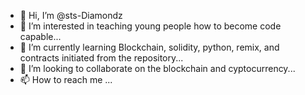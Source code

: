 - 👋 Hi, I’m @sts-Diamondz
- 👀 I’m interested in teaching young people how to become code capable...
- 🌱 I’m currently learning Blockchain, solidity, python, remix, and contracts initiated from the repository...
- 💞️ I’m looking to collaborate on the blockchain and cyptocurrency...
- 📫 How to reach me ...

<!---
sts-Diamondz/sts-Diamondz is a ✨ special ✨ repository because its `README.md` (this file) appears on your GitHub profile.
You can click the Preview link to take a look at your changes.
--->
